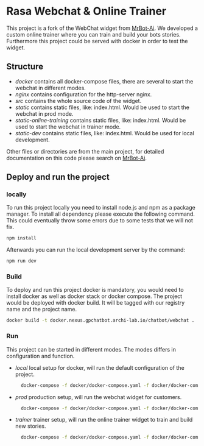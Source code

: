 # Rasa Webchat & Online Trainer
This project is a fork of the WebChat widget from [MrBot-Ai](https://github.com/mrbot-ai/rasa-webchat).
We developed a custom online trainer where you can train and build your bots stories.
Furthermore this project could be served with docker in order to test the widget.

## Structure

* *docker* contains all docker-compose files, there are several to start the webchat in different modes.
* *nginx* contains configuration for the http-server nginx.
* *src* contains the whole source code of the widget.
* *static* contains static files, like: index.html. Would be used to start the webchat in prod mode.
* *static-online-training* contains static files, like: index.html. Would be used to start the webchat in trainer mode.
* *static-dev* contains static files, like: index.html. Would be used for local development.

Other files or directories are from the main project, for detailed documentation on this code please search on [MrBot-Ai](https://github.com/mrbot-ai/rasa-webchat).

## Deploy and run the project

### locally
To run this project locally you need to install node.js and npm as a package manager. 
To install all dependency please execute the following command. 
This could eventually throw some errors due to some tests that we will not fix.
```bash
npm install
```
Afterwards you can run the local development server by the command:
```bash
npm run dev
```

### Build
To deploy and run this project docker is mandatory, you would need to install docker as well as docker stack or docker compose.
The project would be deployed with docker build. It will be tagged with our registry name and the project name.

```bash
docker build -t docker.nexus.gpchatbot.archi-lab.io/chatbot/webchat .
```

### Run
This project can be started in different modes. The modes differs in configuration and function.
* *local* local setup for docker, will run the default configuration of the project.
  ```bash
    docker-compose -f docker/docker-compose.yaml -f docker/docker-compose.local.yaml up -d
  ```
* *prod* production setup, will run the webchat widget for customers.
  ```bash
    docker-compose -f docker/docker-compose.yaml -f docker/docker-compose.prod.yaml up -d
  ```
* *trainer* trainer setup, will run the online trainer widget to train and build new stories.
  ```bash
    docker-compose -f docker/docker-compose.yaml -f docker/docker-compose.trainer.yaml up -d
  ```